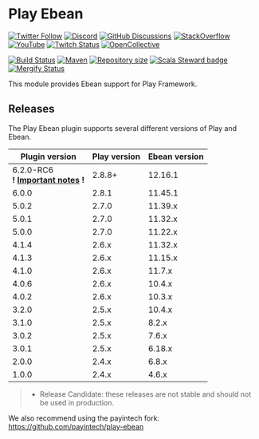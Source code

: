 # Play Ebean

[![Twitter Follow](https://img.shields.io/twitter/follow/playframework?label=follow&style=flat&logo=twitter&color=brightgreen)](https://twitter.com/playframework)
[![Discord](https://img.shields.io/discord/931647755942776882?logo=discord&logoColor=white)](https://discord.gg/g5s2vtZ4Fa)
[![GitHub Discussions](https://img.shields.io/github/discussions/playframework/playframework?&logo=github&color=brightgreen)](https://github.com/playframework/playframework/discussions)
[![StackOverflow](https://img.shields.io/static/v1?label=stackoverflow&logo=stackoverflow&logoColor=fe7a16&color=brightgreen&message=playframework)](https://stackoverflow.com/tags/playframework)
[![YouTube](https://img.shields.io/youtube/channel/views/UCRp6QDm5SDjbIuisUpxV9cg?label=watch&logo=youtube&style=flat&color=brightgreen&logoColor=ff0000)](https://www.youtube.com/channel/UCRp6QDm5SDjbIuisUpxV9cg)
[![Twitch Status](https://img.shields.io/twitch/status/playframework?logo=twitch&logoColor=white&color=brightgreen&label=live%20stream)](https://www.twitch.tv/playframework)
[![OpenCollective](https://img.shields.io/opencollective/all/playframework?label=financial%20contributors&logo=open-collective)](https://opencollective.com/playframework)

[![Build Status](https://github.com/playframework/play-ebean/actions/workflows/build-test.yml/badge.svg)](https://github.com/playframework/play-ebean/actions/workflows/build-test.yml)
[![Maven](https://img.shields.io/maven-central/v/com.typesafe.play/play-ebean_2.13.svg?logo=apache-maven)](https://mvnrepository.com/artifact/com.typesafe.play/play-ebean_2.13)
[![Repository size](https://img.shields.io/github/repo-size/playframework/play-ebean.svg?logo=git)](https://github.com/playframework/play-ebean)
[![Scala Steward badge](https://img.shields.io/badge/Scala_Steward-helping-blue.svg?style=flat&logo=data:image/png;base64,iVBORw0KGgoAAAANSUhEUgAAAA4AAAAQCAMAAAARSr4IAAAAVFBMVEUAAACHjojlOy5NWlrKzcYRKjGFjIbp293YycuLa3pYY2LSqql4f3pCUFTgSjNodYRmcXUsPD/NTTbjRS+2jomhgnzNc223cGvZS0HaSD0XLjbaSjElhIr+AAAAAXRSTlMAQObYZgAAAHlJREFUCNdNyosOwyAIhWHAQS1Vt7a77/3fcxxdmv0xwmckutAR1nkm4ggbyEcg/wWmlGLDAA3oL50xi6fk5ffZ3E2E3QfZDCcCN2YtbEWZt+Drc6u6rlqv7Uk0LdKqqr5rk2UCRXOk0vmQKGfc94nOJyQjouF9H/wCc9gECEYfONoAAAAASUVORK5CYII=)](https://scala-steward.org)
[![Mergify Status](https://img.shields.io/endpoint.svg?url=https://api.mergify.com/v1/badges/playframework/play-ebean&style=flat)](https://mergify.com)

This module provides Ebean support for Play Framework.

## Releases

The Play Ebean plugin supports several different versions of Play and Ebean.

| Plugin version                                                                                             | Play version | Ebean version |
|------------------------------------------------------------------------------------------------------------|--------------|---------------|
| 6.2.0-RC6<br>**! [Important notes](https://github.com/playframework/play-ebean/releases/tag/6.2.0-RC4) !** | 2.8.8+       | 12.16.1       |
| 6.0.0                                                                                                      | 2.8.1        | 11.45.1       |
| 5.0.2                                                                                                      | 2.7.0        | 11.39.x       |
| 5.0.1                                                                                                      | 2.7.0        | 11.32.x       |
| 5.0.0                                                                                                      | 2.7.0        | 11.22.x       |
| 4.1.4                                                                                                      | 2.6.x        | 11.32.x       |
| 4.1.3                                                                                                      | 2.6.x        | 11.15.x       |
| 4.1.0                                                                                                      | 2.6.x        | 11.7.x        |
| 4.0.6                                                                                                      | 2.6.x        | 10.4.x        |
| 4.0.2                                                                                                      | 2.6.x        | 10.3.x        |
| 3.2.0                                                                                                      | 2.5.x        | 10.4.x        |
| 3.1.0                                                                                                      | 2.5.x        | 8.2.x         |
| 3.0.2                                                                                                      | 2.5.x        | 7.6.x         |
| 3.0.1                                                                                                      | 2.5.x        | 6.18.x        |
| 2.0.0                                                                                                      | 2.4.x        | 6.8.x         |
| 1.0.0                                                                                                      | 2.4.x        | 4.6.x         |

> * Release Candidate: these releases are not stable and should not be used in production.

We also recommend using the payintech fork: https://github.com/payintech/play-ebean

